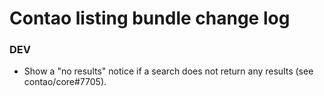 # Contao listing bundle change log

### DEV

 * Show a "no results" notice if a search does not return any results (see contao/core#7705).
